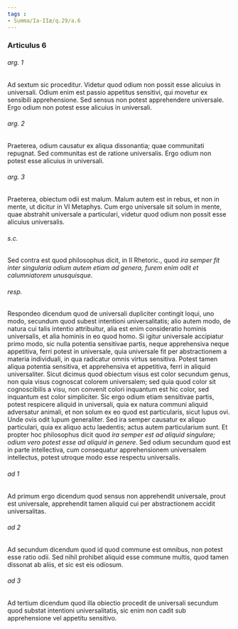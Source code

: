 ```yaml
---
tags : 
- Summa/Ia-IIæ/q.29/a.6
---
```


### Articulus 6

###### arg. 1
Ad sextum sic proceditur. Videtur quod odium non possit esse alicuius in universali. Odium enim est passio appetitus sensitivi, qui movetur ex sensibili apprehensione. Sed sensus non potest apprehendere universale. Ergo odium non potest esse alicuius in universali.

###### arg. 2
Praeterea, odium causatur ex aliqua dissonantia; quae communitati repugnat. Sed communitas est de ratione universalis. Ergo odium non potest esse alicuius in universali.

###### arg. 3
Praeterea, obiectum odii est malum. Malum autem est in rebus, et non in mente, ut dicitur in VI Metaphys. Cum ergo universale sit solum in mente, quae abstrahit universale a particulari, videtur quod odium non possit esse alicuius universalis.

###### s.c.
Sed contra est quod philosophus dicit, in II Rhetoric., quod *ira semper fit inter singularia odium autem etiam ad genera, furem enim odit et calumniatorem unusquisque*.

###### resp.
Respondeo dicendum quod de universali dupliciter contingit loqui, uno modo, secundum quod subest intentioni universalitatis; alio autem modo, de natura cui talis intentio attribuitur, alia est enim consideratio hominis universalis, et alia hominis in eo quod homo. Si igitur universale accipiatur primo modo, sic nulla potentia sensitivae partis, neque apprehensiva neque appetitiva, ferri potest in universale, quia universale fit per abstractionem a materia individuali, in qua radicatur omnis virtus sensitiva. Potest tamen aliqua potentia sensitiva, et apprehensiva et appetitiva, ferri in aliquid universaliter. Sicut dicimus quod obiectum visus est color secundum genus, non quia visus cognoscat colorem universalem; sed quia quod color sit cognoscibilis a visu, non convenit colori inquantum est hic color, sed inquantum est color simpliciter. Sic ergo odium etiam sensitivae partis, potest respicere aliquid in universali, quia ex natura communi aliquid adversatur animali, et non solum ex eo quod est particularis, sicut lupus ovi. Unde ovis odit lupum generaliter. Sed ira semper causatur ex aliquo particulari, quia ex aliquo actu laedentis; actus autem particularium sunt. Et propter hoc philosophus dicit quod *ira semper est ad aliquid singulare; odium vero potest esse ad aliquid in genere*. Sed odium secundum quod est in parte intellectiva, cum consequatur apprehensionem universalem intellectus, potest utroque modo esse respectu universalis.

###### ad 1
Ad primum ergo dicendum quod sensus non apprehendit universale, prout est universale, apprehendit tamen aliquid cui per abstractionem accidit universalitas.

###### ad 2
Ad secundum dicendum quod id quod commune est omnibus, non potest esse ratio odii. Sed nihil prohibet aliquid esse commune multis, quod tamen dissonat ab aliis, et sic est eis odiosum.

###### ad 3
Ad tertium dicendum quod illa obiectio procedit de universali secundum quod substat intentioni universalitatis, sic enim non cadit sub apprehensione vel appetitu sensitivo.

